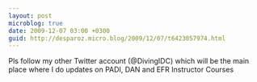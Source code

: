 ```yaml
---
layout: post
microblog: true
date: 2009-12-07 03:00 +0300
guid: http://desparoz.micro.blog/2009/12/07/t6423057974.html
---
```

Pls follow my other Twitter account (@DivingIDC) which will be the main place where I do updates on PADI, DAN and EFR Instructor Courses
